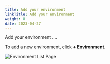 ```yaml
---
title: Add your environment
linkTitle: Add your environment
weight: 8
date: 2023-04-27
---
```

Add your environment ....

To add a new environment, click **+ Environment**.

![Environment List Page](/Images/central/EnvironmentListPage.png)